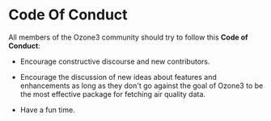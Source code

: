 # Code Of Conduct

All members of the Ozone3 community should try to follow this **Code of Conduct**:


* Encourage constructive discourse and new contributors.

* Encourage the discussion of new ideas about features and enhancements as long as they don't go against the goal of Ozone3
  to be the most effective package for fetching air quality data.

* Have a fun time.
